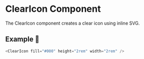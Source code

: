 # ClearIcon Component

The ClearIcon component creates a clear icon using inline SVG.

## Example 🚀

```javascript
<ClearIcon fill="#000" height="2rem" width="2rem" />
```
